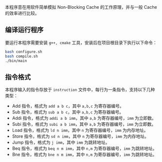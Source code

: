 
本程序意在用软件简单模拟 Non-Blocking Cache 的工作原理，并与一般 Cache 的效率进行比较。

## 编译运行程序

要运行本程序需要安装 `g++, cmake` 工具，安装后在项目根目录下执行以下命令：

```bash
bash configure.sh
bash compile.sh
./bin/main
```

## 指令格式

本程序输入的指令存放于 `instruction` 文件中，每行为一条指令，支持以下几种类型：

- Add 指令，格式为 `add a b c`，其中 `a,b,c` 为寄存器编号。
- Sub 指令，格式为 `sub a b c`，其中 `a,b,c` 为寄存器编号。
- Addi 指令，格式为 `addi a b imm`，其中 `a,b` 为寄存器编号，`imm` 为立即数。
- Subi 指令，格式为 `subi a b imm`，其中 `a,b` 为寄存器编号，`imm` 为立即数。
- Load 指令，格式为 `ld n imm`，其中 `n` 为寄存器编号，`imm` 为内存地址。
- Store 指令，格式为 `sd n imm`，其中 `n` 为寄存器编号，`imm` 为内存地址。
- Jump 指令，格式为 `j imm`，其中 `imm` 为跳转地址。
- Beq 指令，格式为 `beq n m imm`，其中 `n,m` 为寄存器编号，`imm` 为跳转地址。
- Bne 指令，格式为 `bne n m imm`，其中 `n,m` 为寄存器编号，`imm` 为跳转地址。

